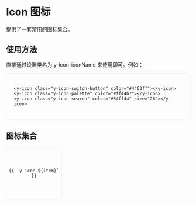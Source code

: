 # Icon 图标
提供了一套常用的图标集合。

## 使用方法
直接通过设置类名为 y-icon-iconName 来使用即可。例如：

<div class="demo demo-icon">
  <y-icon class="y-icon-switch-button"></y-icon>
  <y-icon class="y-icon-palette" color="#ff44b7"></y-icon>
  <y-icon class="y-icon-search" color="#54ff44" size="28"></y-icon>

  ```vue
  <y-icon class="y-icon-switch-button" color="#4463ff"></y-icon>
  <y-icon class="y-icon-palette" color="#ff44b7"></y-icon>
  <y-icon class="y-icon-search" color="#54ff44" size="28"></y-icon>
  ```
</div>


## 图标集合
<div class="icon-list">
  <div class="icon-item" v-for="(item, index) in iconList">
    <y-icon :class="`y-icon-${item}`"></y-icon>
    <div class="icon-item-text">{{ `y-icon-${item}` }}</div>
  </div>
</div>

<script setup lang="ts">
import icons from '../../packages/theme-chalk/src/icon.scss';
import {ref} from 'vue';

const reg = /-icon-(\S*)before/g

const iconListTrans = icons.match(reg);
for(let i in iconListTrans) {
  iconListTrans[i] = iconListTrans[i].slice(6, -7);
}
const iconList = ref(iconListTrans);

console.log('',iconList);

</script>



<style>
.demo {
  border: 1px solid #ebebeb;
  border-radius: 3px;
  transition: .2s;
  padding: 20px;
}
.demo-icon .y-icon {
  padding: 10px;
}

.icon-list {
  display: inline-block;
}
.icon-item {
  display: inline-flex;
  flex-direction: column;
  justify-content: center;
  text-align: center;
  border: 1px solid #ebebeb;
  width: 25%;
  height: 140px;
  min-width: 150px;
}
.icon-item .y-icon {
  font-size: 26px;
  margin-bottom: 15px;
}
.icon-item-text {
  font-family: Lucida Console,Consolas,Monaco,Andale Mono,Ubuntu Mono,monospace;
  font-size: 12px;
}

.language-vue {
  background-color: rgb(0, 62, 119) !important;
}
</style>